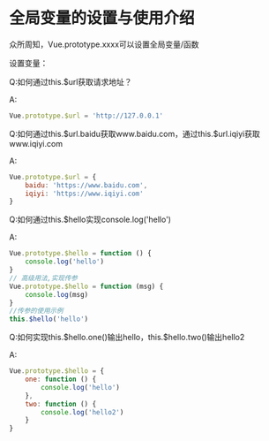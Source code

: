 # 全局变量的设置与使用介绍

众所周知，Vue.prototype.xxxx可以设置全局变量/函数

设置变量：

Q:如何通过this.$url获取请求地址？

A:

```javascript
Vue.prototype.$url = 'http://127.0.0.1'
```



Q:如何通过this.\$url.baidu获取www.baidu.com，通过this.\$url.iqiyi获取www.iqiyi.com

A:

```javascript
Vue.prototype.$url = {
    baidu: 'https://www.baidu.com',
    iqiyi: 'https://www.iqiyi.com'
}
```



Q:如何通过this.$hello实现console.log('hello')

A:

```javascript
Vue.prototype.$hello = function () {
    console.log('hello')
}
// 高级用法,实现传参
Vue.prototype.$hello = function (msg) {
    console.log(msg)
}
//传参的使用示例
this.$hello('hello')
```



Q:如何实现this.\$hello.one()输出hello，this.\$hello.two()输出hello2

A:

```javascript
Vue.prototype.$hello = {
	one: function () {
        console.log('hello')
    },
    two: function () {
        console.log('hello2')
    }
}
```

